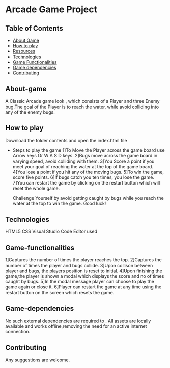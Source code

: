 # Arcade Game Project

## Table of Contents
* [About Game](#About-app)
* [How to play](#How-to-run)
* [Resources](#Resources)
* [Technologies](#Technologies)
* [Game Functionalities](#App-functionalities)
* [Game dependencies](#App-dependencies)
* [Contributing](#contributing)

## About-game

A Classic Arcade game look , which consists of a Player and three Enemy bug.The goal of the Player is to reach the water, while avoid colliding into any of the enemy bugs.

## How to play

Download the folder contents and open the index.html file
* Steps to play the game
    1]To Move the Player across the game board use Arrow keys Or W A S D keys.
    2]Bugs move across the game board in varying speed, avoid colliding with them.
    3]You Score a point if you meet your goal of reaching the water at the top of the game board.
    4]You lose a point if you hit any of the moving bugs.
    5]To win the game, score five points.
    6]If bugs catch you ten times, you lose the game.
    7]You can restart the game by clicking on the restart button which will reset the whole game.

    Challenge Yourself by avoid getting caught by bugs while you reach the water at the top to win the game.
    Good luck!

## Technologies

HTML5
CSS
Visual Studio Code Editor used

## Game-functionalities

1]Captures the number of times the player reaches the top.
2]Captures the number of times the player and bugs collide.
3]Upon collison between player and bugs, the players position is reset to initial.
4]Upon finishing the game,the player is shown a modal which displays the score and no of times caught by bugs.
5]In the modal message player can choose to play the game again or close it.
6]Player can restart the game at any time using the restart button on the screen which resets the game.

## Game-dependencies

No such external dependencies are required to . All assets are locally available and works offline,removing the need for an active internet connection.

## Contributing

Any suggestions are welcome.